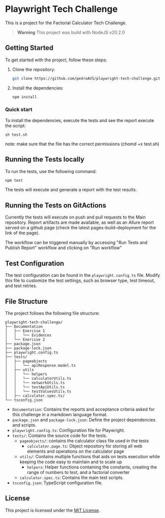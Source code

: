 
# Playwright Tech Challenge

This is a project for the Factorial Calculator Tech Challenge. 

> **Warning**
> This project was build with NodeJS v20.2.0

## Getting Started

To get started with the project, follow these steps:

1. Clone the repository:

   ```bash
   git clone https://github.com/pedroAVS/playwright-tech-challenge.git
   ```

2. Install the dependencies:

   ```bash
   npm install
   ```

### Quick start

To install the dependencies, execute the tests and see the report execute the script:

  ```
  sh test.sh
  ```

note: make sure that the file has the correct permissions (chomd +x test.sh)

## Running the Tests locally

To run the tests, use the following command:

```bash
npm test
```

The tests will execute and generate a report with the test results.

## Running the Tests on GitActions

Currently the tests will execute on push and pull requests to the Main repository.
Report artifacts are made available, as well as an Allure report served on a github page (check the latest pages-build-deployment for the link of the page).

The workflow can be triggered manually by accessing "Run Tests and Publish Report" workflow and clicking on "Run workflow"

## Test Configuration

The test configuration can be found in the `playwright.config.ts` file. Modify this file to customize the test settings, such as browser type, test timeout, and test retries.

## File Structure

The project follows the following file structure:

```
playwright-tech-challenge/
├── Documentation
│   ├── Exercise 1
│   │   └── Evidences    
│   └── Exercise 2
├── package.json
├── package-lock.json
├── playwright.config.ts
├── tests/
│   ├── pageobjects
│   │   └── apiResponse.model.ts
│   ├── utils
│   │   └── helpers
│   │   └── calculatorUtils.ts
│   │   └── networkUtils.ts
│   │   └── testApiUtils.ts
│   │   └── testValuesUtils.ts
│   ├── calculator.spec.ts/
└── tsconfig.json
```

- `Documentation`: Contains the reports and acceptance criteria asked for this challenge in a markdown language format.
- `package.json` and `package-lock.json`: Define the project dependencies and scripts.
- `playwright.config.ts`: Configuration file for Playwright.
- `tests/`: Contains the source code for the tests.
  - `pageobjects/`: contains the calculator class file used in the tests
    - `calculator.page.ts`: Object repository for storing all web elements and operations on the calculator page
  - `utils/`: Contains multiple functions that aids on tests execution while keeping the code easy to maintain and to scale up
    - `helpers`: Helper functions containing the constants, creating the range of numbers to test, and a factorial converter
  - `calculator.spec.ts`: Contains the main test scripts.
- `tsconfig.json`: TypeScript configuration file.


## License

This project is licensed under the [MIT License](LICENSE).
